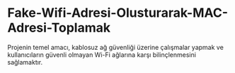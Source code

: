 # Fake-Wifi-Adresi-Olusturarak-MAC-Adresi-Toplamak
 Projenin temel amacı, kablosuz ağ güvenliği üzerine çalışmalar yapmak ve kullanıcıların güvenli olmayan Wi-Fi ağlarına karşı bilinçlenmesini sağlamaktır.
